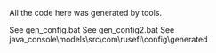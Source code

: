 All the code here was generated by tools.

See gen_config.bat
See gen_config2.bat
See java_console\models\src\com\rusefi\config\generated
